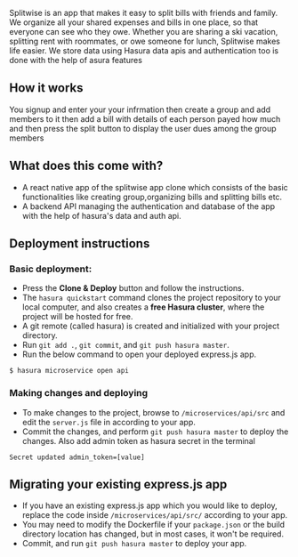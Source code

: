 Splitwise is an app that makes it easy to split bills with friends and family. We organize all your shared expenses and bills in one place, so that everyone can see who they owe. Whether you are sharing a ski vacation, splitting rent with roommates, or owe someone for lunch, Splitwise makes life easier. We store data using Hasura data apis and authentication too is done with the help of asura features

## How it works

You signup and enter your your infrmation then create a group and add members to it then add a bill with details of each person payed how much and then press the split button to display the user dues among the group members

## What does this come with?

* A react native app of the splitwise app clone which consists of the basic functionalities like creating group,organizing bills and splitting bills etc.
* A backend API managing the authentication and database of the app with the help of hasura's data and auth api.

## Deployment instructions

### Basic deployment:

* Press the **Clone & Deploy** button and follow the instructions.
* The `hasura quickstart` command clones the project repository to your local computer, and also creates a **free Hasura cluster**, where the project will be hosted for free.
* A git remote (called hasura) is created and initialized with your project directory.
* Run `git add .`, `git commit`, and `git push hasura master`.
* Run the below command to open your deployed express.js app.
``` shell
$ hasura microservice open api
```

### Making changes and deploying

* To make changes to the project, browse to `/microservices/api/src` and edit the `server.js` file in according to your app.
* Commit the changes, and perform `git push hasura master` to deploy the changes. Also add admin token as hasura secret in the terminal
``` 
Secret updated admin_token=[value]

```

## Migrating your existing express.js app

* If you have an existing express.js app which you would like to deploy, replace the code inside `/microservices/api/src/` according to your app.
* You may need to modify the Dockerfile if your `package.json` or the build directory location has changed, but in most cases, it won't be required.
* Commit, and run `git push hasura master` to deploy your app.


